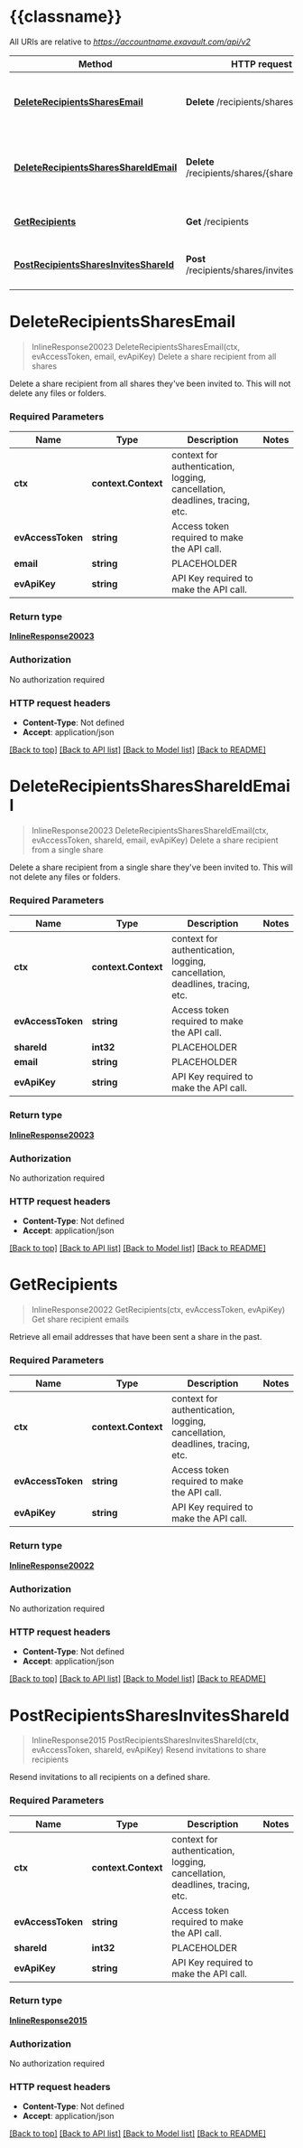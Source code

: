 # {{classname}}

All URIs are relative to *https://accountname.exavault.com/api/v2*

Method | HTTP request | Description
------------- | ------------- | -------------
[**DeleteRecipientsSharesEmail**](RecipientsApi.md#DeleteRecipientsSharesEmail) | **Delete** /recipients/shares/{email} | Delete a share recipient from all shares
[**DeleteRecipientsSharesShareIdEmail**](RecipientsApi.md#DeleteRecipientsSharesShareIdEmail) | **Delete** /recipients/shares/{shareId}/{email} | Delete a share recipient from a single share
[**GetRecipients**](RecipientsApi.md#GetRecipients) | **Get** /recipients | Get share recipient emails
[**PostRecipientsSharesInvitesShareId**](RecipientsApi.md#PostRecipientsSharesInvitesShareId) | **Post** /recipients/shares/invites/{shareId} | Resend invitations to share recipients

# **DeleteRecipientsSharesEmail**
> InlineResponse20023 DeleteRecipientsSharesEmail(ctx, evAccessToken, email, evApiKey)
Delete a share recipient from all shares

Delete a share recipient from all shares they've been invited to. This will not delete any files or folders. 

### Required Parameters

Name | Type | Description  | Notes
------------- | ------------- | ------------- | -------------
 **ctx** | **context.Context** | context for authentication, logging, cancellation, deadlines, tracing, etc.
  **evAccessToken** | **string**| Access token required to make the API call. | 
  **email** | **string**| PLACEHOLDER | 
  **evApiKey** | **string**| API Key required to make the API call. | 

### Return type

[**InlineResponse20023**](inline_response_200_23.md)

### Authorization

No authorization required

### HTTP request headers

 - **Content-Type**: Not defined
 - **Accept**: application/json

[[Back to top]](#) [[Back to API list]](../README.md#documentation-for-api-endpoints) [[Back to Model list]](../README.md#documentation-for-models) [[Back to README]](../README.md)

# **DeleteRecipientsSharesShareIdEmail**
> InlineResponse20023 DeleteRecipientsSharesShareIdEmail(ctx, evAccessToken, shareId, email, evApiKey)
Delete a share recipient from a single share

Delete a share recipient from a single share they've been invited to. This will not delete any files or folders. 

### Required Parameters

Name | Type | Description  | Notes
------------- | ------------- | ------------- | -------------
 **ctx** | **context.Context** | context for authentication, logging, cancellation, deadlines, tracing, etc.
  **evAccessToken** | **string**| Access token required to make the API call. | 
  **shareId** | **int32**| PLACEHOLDER | 
  **email** | **string**| PLACEHOLDER | 
  **evApiKey** | **string**| API Key required to make the API call. | 

### Return type

[**InlineResponse20023**](inline_response_200_23.md)

### Authorization

No authorization required

### HTTP request headers

 - **Content-Type**: Not defined
 - **Accept**: application/json

[[Back to top]](#) [[Back to API list]](../README.md#documentation-for-api-endpoints) [[Back to Model list]](../README.md#documentation-for-models) [[Back to README]](../README.md)

# **GetRecipients**
> InlineResponse20022 GetRecipients(ctx, evAccessToken, evApiKey)
Get share recipient emails

Retrieve all email addresses that have been sent a share in the past.

### Required Parameters

Name | Type | Description  | Notes
------------- | ------------- | ------------- | -------------
 **ctx** | **context.Context** | context for authentication, logging, cancellation, deadlines, tracing, etc.
  **evAccessToken** | **string**| Access token required to make the API call. | 
  **evApiKey** | **string**| API Key required to make the API call. | 

### Return type

[**InlineResponse20022**](inline_response_200_22.md)

### Authorization

No authorization required

### HTTP request headers

 - **Content-Type**: Not defined
 - **Accept**: application/json

[[Back to top]](#) [[Back to API list]](../README.md#documentation-for-api-endpoints) [[Back to Model list]](../README.md#documentation-for-models) [[Back to README]](../README.md)

# **PostRecipientsSharesInvitesShareId**
> InlineResponse2015 PostRecipientsSharesInvitesShareId(ctx, evAccessToken, shareId, evApiKey)
Resend invitations to share recipients

Resend invitations to all recipients on a defined share. 

### Required Parameters

Name | Type | Description  | Notes
------------- | ------------- | ------------- | -------------
 **ctx** | **context.Context** | context for authentication, logging, cancellation, deadlines, tracing, etc.
  **evAccessToken** | **string**| Access token required to make the API call. | 
  **shareId** | **int32**| PLACEHOLDER | 
  **evApiKey** | **string**| API Key required to make the API call. | 

### Return type

[**InlineResponse2015**](inline_response_201_5.md)

### Authorization

No authorization required

### HTTP request headers

 - **Content-Type**: Not defined
 - **Accept**: application/json

[[Back to top]](#) [[Back to API list]](../README.md#documentation-for-api-endpoints) [[Back to Model list]](../README.md#documentation-for-models) [[Back to README]](../README.md)

